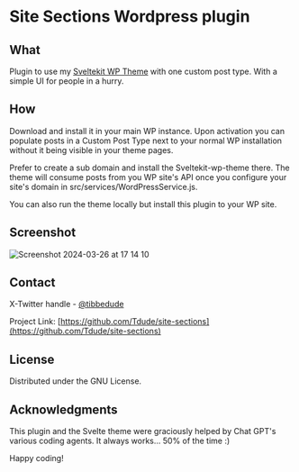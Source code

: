 # Site Sections Wordpress plugin
## What
Plugin to use my [Sveltekit WP Theme](https://github.com/Tdude/sveltekit-wp-theme) with one custom post type. With a simple UI for people in a hurry.

## How
Download and install it in your main WP instance. Upon activation you can populate posts in a Custom Post Type next to your normal WP installation without it being visible in your theme pages.

Prefer to create a sub domain and install the Sveltekit-wp-theme there. The theme will consume posts from you WP site's API once you configure your site's domain in src/services/WordPressService.js.

You can also run the theme locally but install this plugin to your WP site.

## Screenshot
![Screenshot 2024-03-26 at 17 14 10](https://github.com/Tdude/site-sections/assets/969830/359718f6-a652-4d53-bc1a-f3b2f0246f26)


## Contact

X-Twitter handle - [@tibbedude](https://twitter.com/Tibbedude)

Project Link: [https://github.com/Tdude/site-sections](https://github.com/Tdude/site-sections)


## License

Distributed under the GNU License.


## Acknowledgments
This plugin and the Svelte theme were graciously helped by Chat GPT's various coding agents. It always works... 50% of the time :)

Happy coding!
